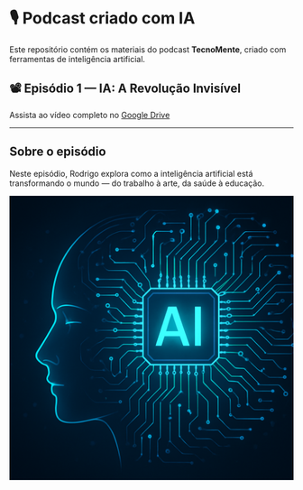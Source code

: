 # 🎙️ Podcast criado com IA

Este repositório contém os materiais do podcast **TecnoMente**, criado com ferramentas de inteligência artificial.

## 📽️ Episódio 1 — IA: A Revolução Invisível

Assista ao vídeo completo no [Google Drive](https://drive.google.com/file/d/171l3AegVdfqLqc2cavJnepHqbfYwyNSR/view?usp=drive_link)

---

## Sobre o episódio

Neste episódio, Rodrigo explora como a inteligência artificial está transformando o mundo — do trabalho à arte, da saúde à educação.

<p align="center">
  <img src="./ChatGPT Image 29 de set. de 2025, 18_02_32.png" width="600" alt="Capa do episódio">
</p>
